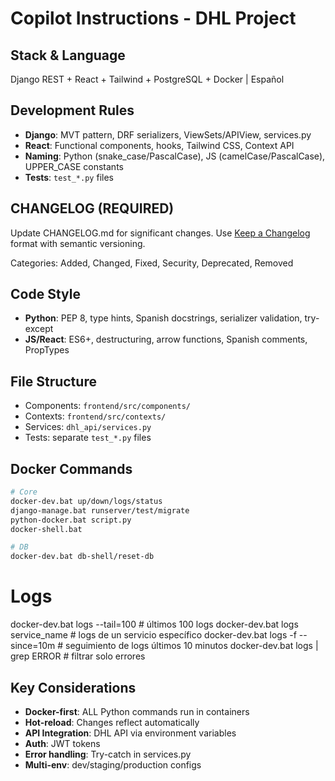 # Copilot Instructions - DHL Project

## Stack & Language
Django REST + React + Tailwind + PostgreSQL + Docker | Español

## Development Rules
- **Django**: MVT pattern, DRF serializers, ViewSets/APIView, services.py
- **React**: Functional components, hooks, Tailwind CSS, Context API
- **Naming**: Python (snake_case/PascalCase), JS (camelCase/PascalCase), UPPER_CASE constants
- **Tests**: `test_*.py` files

## CHANGELOG (REQUIRED)
Update CHANGELOG.md for significant changes. Use [Keep a Changelog](https://keepachangelog.com/es/1.0.0/) format with semantic versioning.

Categories: Added, Changed, Fixed, Security, Deprecated, Removed

## Code Style
- **Python**: PEP 8, type hints, Spanish docstrings, serializer validation, try-except
- **JS/React**: ES6+, destructuring, arrow functions, Spanish comments, PropTypes

## File Structure
- Components: `frontend/src/components/`
- Contexts: `frontend/src/contexts/`
- Services: `dhl_api/services.py`
- Tests: separate `test_*.py` files

## Docker Commands
```bash
# Core
docker-dev.bat up/down/logs/status
django-manage.bat runserver/test/migrate
python-docker.bat script.py
docker-shell.bat

# DB
docker-dev.bat db-shell/reset-db
```
# Logs
docker-dev.bat logs --tail=100 # últimos 100 logs
docker-dev.bat logs service_name # logs de un servicio específico
docker-dev.bat logs -f --since=10m # seguimiento de logs últimos 10 minutos
docker-dev.bat logs | grep ERROR # filtrar solo errores
## Key Considerations
- **Docker-first**: ALL Python commands run in containers
- **Hot-reload**: Changes reflect automatically
- **API Integration**: DHL API via environment variables
- **Auth**: JWT tokens
- **Error handling**: Try-catch in services.py
- **Multi-env**: dev/staging/production configs